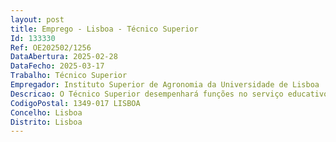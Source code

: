 ```yaml
--- 
layout: post
title: Emprego - Lisboa - Técnico Superior
Id: 133330
Ref: OE202502/1256
DataAbertura: 2025-02-28
DataFecho: 2025-03-17
Trabalho: Técnico Superior
Empregador: Instituto Superior de Agronomia da Universidade de Lisboa
Descricao: O Técnico Superior desempenhará funções no serviço educativo, coleção botânica, para apoio à conservação, restauro e valorização do Jardim Botânico da Ajuda (JBA), Unidade de Apoio Tecnológico, nomeadamente nas seguintes tarefas a) Desenvolver ações no âmbito da coleção botânica e do banco de sementes (gestão e manutenção da coleção e elaboração do Index seminum), participar em protocolos entre o JBA ISA ULisboa e outras entidades com o objetivo de conservação de espécies (conservação ex situ ou por propagação de plantas para projetos como medidas compensatórias) b) Digitalização de coleções biológicas c) Desenvolver ações no serviço educativo, cultural e de divulgação do jardim d) Apoiar tecnicamente os trabalhos de conservação, restauro e valorização do jardim (elaborar projetos e acompanhar obras de restauro na área de arquitetura paisagista) e) Articular todas as tarefas de manutenção geral do jardim entre a direção e os técnicos do jardim, bem como acompanhar e orientar os estagiários com diferentes tarefas no jardim (como por exemplo, de escolas de jardinagem, de estágios ERASMUS, de estágios do ISA ou de outras escolas do ensino superior).
CodigoPostal: 1349-017 LISBOA
Concelho: Lisboa
Distrito: Lisboa
--- 
```

